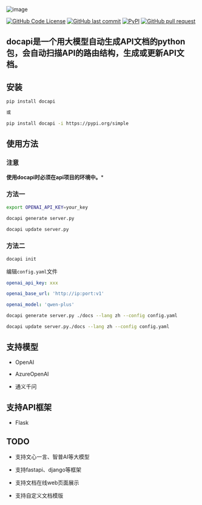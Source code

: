 ![image](assets/logo.png)

[![GitHub Code License](https://img.shields.io/github/license/Shulin-Zhang/docapi)](LICENSE)
[![GitHub last commit](https://img.shields.io/github/last-commit/Shulin-Zhang/docapi)](https://github.com/Shulin-Zhang/docapi/commits/main)
[![PyPI](https://img.shields.io/pypi/v/docapi)](https://pypi.org/project/docapi/)
[![GitHub pull request](https://img.shields.io/badge/PRs-welcome-blue)](https://github.com/Shulin-Zhang/docapi/pulls)


## docapi是一个用大模型自动生成API文档的python包，会自动扫描API的路由结构，生成或更新API文档。

## 安装

```bash
pip install docapi

或

pip install docapi -i https://pypi.org/simple
```

## 使用方法

### 注意

**使用docapi时必须在api项目的环境中。***

### 方法一
```bash
export OPENAI_API_KEY=your_key

docapi generate server.py

docapi update server.py
```

### 方法二
```bash
docapi init
```

编辑`config.yaml`文件
```yaml
openai_api_key: xxx

openai_base_url: 'http://ip:port:v1'

openai_model: 'qwen-plus'
```
```bash
docapi generate server.py ./docs --lang zh --config config.yaml

docapi update server.py./docs --lang zh --config config.yaml
```

## 支持模型

- OpenAI

- AzureOpenAI

- 通义千问

## 支持API框架

- Flask

## TODO

- 支持文心一言、智普AI等大模型

- 支持fastapi、django等框架

- 支持文档在线web页面展示

- 支持自定义文档模版
